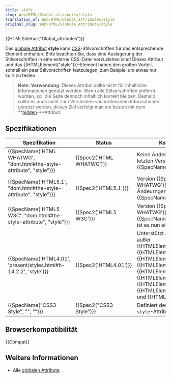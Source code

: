 ```yaml
---
title: style
slug: Web/HTML/Global_attributes/style
translation_of: Web/HTML/Global_attributes/style
original_slug: Web/HTML/Globale_Attribute/style
---
```

{{HTMLSidebar("Global_attributes")}}

Das [globale Attribut](/de/docs/Web/HTML/Global_attributes) **style** kann [CSS](/de/docs/Web/CSS)-Stilvorschriften für das entsprechende Element enthalten. Bitte beachten Sie, dass eine Auslagerung der Stilvorschriften in eine externe CSS-Datei vorzuziehen sind! Dieses Attribut und das {{HTMLElement("style")}}-Element haben den großen Vorteil, schnell ein paar Stilvorschriften festzulegen, zum Beispiel um etwas nur kurz zu testen.

> **Note:** **Verwendung:** Dieses Attribut sollte nicht für inhaltliche Informationen genutzt werden. Wenn alle Stilvorschriften entfernt wurden, soll die Seite dennoch inhaltlich korrekt bleiben. Deshalb sollte es auch nicht zum Verstecken von irrelevanten Informationen genutzt werden, dieses Ziel verfolgt man am besten mit dem **[hidden](#attr-hidden)-**Attribut.

## Spezifikationen

| Spezifikation                                                                                | Status                           | Kommentar                                                                                                                                                                                                                                                                                                                                                 |
| -------------------------------------------------------------------------------------------- | -------------------------------- | --------------------------------------------------------------------------------------------------------------------------------------------------------------------------------------------------------------------------------------------------------------------------------------------------------------------------------------------------------- |
| {{SpecName('HTML WHATWG', "dom.html#the-style-attribute", "style")}} | {{Spec2('HTML WHATWG')}} | Keine Änderungen seit der letzten Version {{SpecName('HTML5.1')}}                                                                                                                                                                                                                                                                                |
| {{SpecName('HTML5.1', "dom.html#the-style-attribute", "style")}}         | {{Spec2('HTML5.1')}}     | Version {{SpecName('HTML WHATWG')}}, keine Ändeurngen zur Version {{SpecName('HTML5 W3C')}}                                                                                                                                                                                                                                               |
| {{SpecName('HTML5 W3C', "dom.html#the-style-attribute", "style")}}     | {{Spec2('HTML5 W3C')}}     | Version {{SpecName('HTML WHATWG')}}. Seit {{SpecName("HTML4.01")}} ist es nun ein globales Attribut                                                                                                                                                                                                                                      |
| {{SpecName('HTML4.01', 'present/styles.html#h-14.2.2', 'style')}}     | {{Spec2('HTML4.01')}}     | Unterstützt alle Elemente außer {{HTMLElement("base")}}, {{HTMLElement("basefont")}}, {{HTMLElement("head")}}, {{HTMLElement("html")}}, {{HTMLElement("meta")}}, {{HTMLElement("param")}}, {{HTMLElement("script")}}, {{HTMLElement("style")}}, und {{HTMLElement("title")}}. |
| {{SpecName("CSS3 Style", "", "")}}                                                 | {{Spec2("CSS3 Style")}} | Definiert den Inhalt des `style`-Attributes.                                                                                                                                                                                                                                                                                                              |

## Browserkompatibilität

{{Compat}}

## Weitere Informationen

- Alle [globalen Attribute](/de/docs/Web/HTML/Global_attributes).
